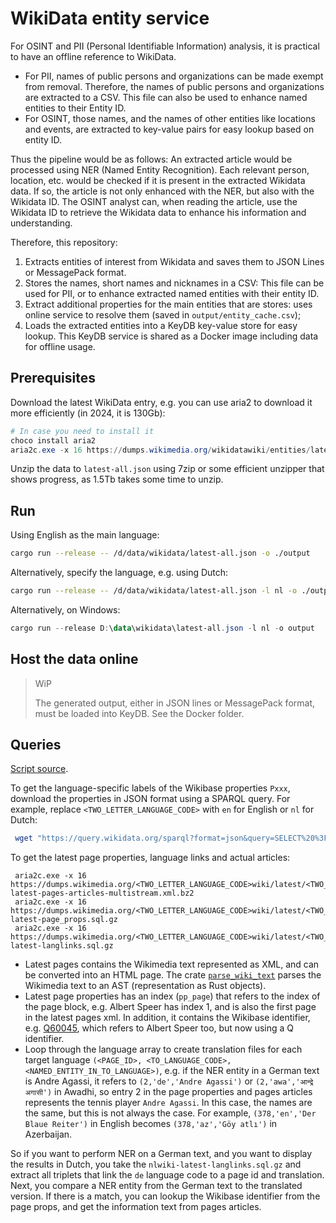 # WikiData entity service

For OSINT and PII (Personal Identifiable Information) analysis, it is practical to have an offline reference to WikiData.

- For PII, names of public persons and organizations can be made exempt from removal. Therefore, the names of public persons and organizations are extracted to a CSV. This file can also be used to enhance named entities to their Entity ID.
- For OSINT, those names, and the names of other entities like locations and events, are extracted to key-value pairs for easy lookup based on entity ID. 
 
Thus the pipeline would be as follows: An extracted article would be processed using NER (Named Entity Recognition). Each relevant person, location, etc. would be checked if it is present in the extracted Wikidata data. If so, the article is not only enhanced with the NER, but also with the Wikidata ID. The OSINT analyst can, when reading the article, use the Wikidata ID to retrieve the Wikidata data to enhance his information and understanding.

Therefore, this repository:

1. Extracts entities of interest from Wikidata and saves them to JSON Lines or MessagePack format.
2. Stores the names, short names and nicknames in a CSV: This file can be used for PII, or to enhance extracted named entities with their entity ID.
3. Extract additional properties for the main entities that are stores: uses online service to resolve them (saved in `output/entity_cache.csv`);
4. Loads the extracted entities into a KeyDB key-value store for easy lookup. This KeyDB service is shared as a Docker image including data for offline usage.

## Prerequisites

Download the latest WikiData entry, e.g. you can use aria2 to download it more efficiently (in 2024, it is 130Gb):

```ps1
# In case you need to install it
choco install aria2
aria2c.exe -x 16 https://dumps.wikimedia.org/wikidatawiki/entities/latest-all.json.gz
```

Unzip the data to `latest-all.json` using 7zip or some efficient unzipper that shows progress, as 1.5Tb takes some time to unzip.

## Run

Using English as the main language:

```bash
cargo run --release -- /d/data/wikidata/latest-all.json -o ./output
```

Alternatively, specify the language, e.g. using Dutch:

```bash
cargo run --release -- /d/data/wikidata/latest-all.json -l nl -o ./output
```

Alternatively, on Windows:

```ps1
cargo run --release D:\data\wikidata\latest-all.json -l nl -o output
```

## Host the data online

> WiP 
> 
> The generated output, either in JSON lines or MessagePack format, must be loaded into KeyDB. See the Docker folder. 
>

## Queries

[Script source](https://github.com/kermitt2/grisp/blob/master/scripts/wikipedia-resources.sh).

To get the language-specific labels of the Wikibase properties `Pxxx`, download the properties in JSON format using a SPARQL query. For example, replace `<TWO_LETTER_LANGUAGE_CODE>` with `en` for English or `nl` for Dutch:

```bash
 wget "https://query.wikidata.org/sparql?format=json&query=SELECT%20%3Fproperty%20%3FpropertyLabel%20WHERE%20%7B%0A%20%20%20%20%3Fproperty%20a%20wikibase%3AProperty%20.%0A%20%20%20%20SERVICE%20wikibase%3Alabel%20%7B%0A%20%20%20%20%20%20bd%3AserviceParam%20wikibase%3Alanguage%20%22<TWO_LETTER_LANGUAGE_CODE>%22%20.%0A%20%20%20%7D%0A%20%7D%0A%0A" -O wikidata-<TWO_LETTER_LANGUAGE_CODE>-properties.json
 ```

To get the latest page properties, language links and actual articles:

```PS1
 aria2c.exe -x 16 https://dumps.wikimedia.org/<TWO_LETTER_LANGUAGE_CODE>wiki/latest/<TWO_LETTER_LANGUAGE_CODE>wiki-latest-pages-articles-multistream.xml.bz2
 aria2c.exe -x 16 https://dumps.wikimedia.org/<TWO_LETTER_LANGUAGE_CODE>wiki/latest/<TWO_LETTER_LANGUAGE_CODE>wiki-latest-page_props.sql.gz
 aria2c.exe -x 16 https://dumps.wikimedia.org/<TWO_LETTER_LANGUAGE_CODE>wiki/latest/<TWO_LETTER_LANGUAGE_CODE>wiki-latest-langlinks.sql.gz
 ```

- Latest pages contains the Wikimedia text represented as XML, and can be converted into an HTML page. The crate [`parse_wiki_text`](https://crates.io/crates/parse_wiki_text) parses the Wikimedia text to an AST (representation as Rust objects).
- Latest page properties has an index (`pp_page`) that refers to the index of the page block, e.g. Albert Speer has index 1, and is also the first page in the latest pages xml. In addition, it contains the Wikibase identifier, e.g. [Q60045](https://www.wikidata.org/wiki/Q60045), which refers to Albert Speer too, but now using a Q identifier.
- Loop through the language array to create translation files for each target language `(<PAGE_ID>, <TO_LANGUAGE_CODE>, <NAMED_ENTITY_IN_TO_LANGUAGE>)`, e.g. if the NER entity in a German text is Andre Agassi, it refers to `(2,'de','Andre Agassi')` or `(2,'awa','आन्द्रे अगासी')` in Awadhi, so entry 2 in the page properties and pages articles represents the tennis player `Andre Agassi`. In this case, the names are the same, but this is not always the case. For example, `(378,'en','Der Blaue Reiter')` in English becomes `(378,'az','Göy atlı')` in Azerbaijan.

So if you want to perform NER on a German text, and you want to display the results in Dutch, you take the `nlwiki-latest-langlinks.sql.gz` and extract all triplets that link the `de` language code to a page id and translation. Next, you compare a NER entity from the German text to the translated version. If there is a match, you can lookup the Wikibase identifier from the page props, and get the information text from pages articles.